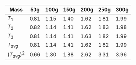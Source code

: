 | Mass | 50g | 100g | 150g | 200g | 250g | 300g |
| ---- | ---- | ---- | ---- | ---- | ---- | ---- |
| $T_1$ | 0.81 | 1.15 | 1.40 | 1.62 | 1.81 | 1.99 |
| $T_2$ | 0.82 | 1.14 | 1.41 | 1.62 | 1.83 | 1.98 |
| $T_3$ | 0.81 | 1.14 | 1.41 | 1.63 | 1.82 | 1.99 |
| $T_{avg}$ | 0.81 | 1.14 | 1.41 | 1.62 | 1.82 | 1.99 |
| $(T_{avg})^2$ | 0.66 | 1.30 | 1.88 | 2.62 | 3.31 | 3.96 |
